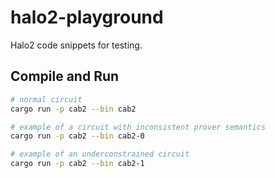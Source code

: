 # halo2-playground
Halo2 code snippets for testing.

## Compile and Run

```bash
# normal circuit
cargo run -p cab2 --bin cab2

# example of a circuit with inconsistent prover semantics
cargo run -p cab2 --bin cab2-0

# example of an underconstrained circuit
cargo run -p cab2 --bin cab2-1
```

